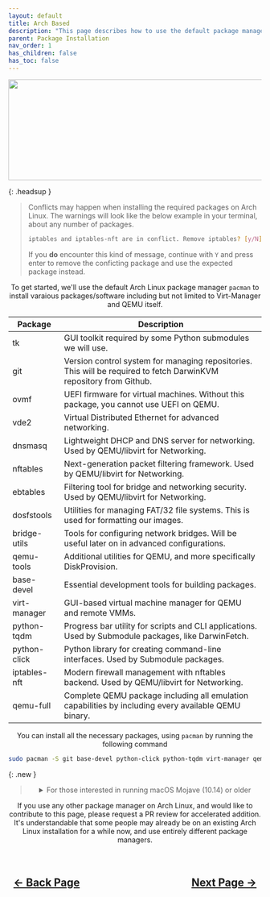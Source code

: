 ```yaml
---
layout: default
title: Arch Based
description: "This page describes how to use the default package manager on Arch Linux to fetch and install all of the required base packages for hosting Virtual Machines, also known as a Hypevisor machine."
parent: Package Installation
nav_order: 1
has_children: false
has_toc: false
---
```


<style>
  .navigation-container {
    display: flex;
    justify-content: space-between;
    align-items: center;
    width: 100%;
  }
  
  .nav-button {
    margin: 10px;
  }
</style>

<p align="center">
  <img width="650" height="200" src="../../../assets/Headers/HeaderArchInstall.png">
</p>

{: .headsup }
> Conflicts may happen when installing the required packages on Arch Linux. The warnings will look like the below example in your terminal, about any number of packages.
> 
> ```bash
> iptables and iptables-nft are in conflict. Remove iptables? [y/N]
> ```
> 
> If you <b>do</b> encounter this kind of message, continue with ``Y`` and press enter to remove the conficting package and use the expected package instead.
> 

<p align="center">To get started, we'll use the default Arch Linux package manager <code>pacman</code> to install varaious packages/software including but not limited to Virt-Manager and QEMU itself.</p>

| Package | Description |
| ---- | ---- |
| tk | GUI toolkit required by some Python submodules we will use. |
| git | Version control system for managing repositories. This will be required to fetch DarwinKVM repository from Github. |
| ovmf | UEFI firmware for virtual machines. Without this package, you cannot use UEFI on QEMU. |
| vde2 | Virtual Distributed Ethernet for advanced networking. |
| dnsmasq | Lightweight DHCP and DNS server for networking. Used by QEMU/libvirt for Networking. |
| nftables | Next-generation packet filtering framework. Used by QEMU/libvirt for Networking. |
| ebtables | Filtering tool for bridge and networking security. Used by QEMU/libvirt for Networking. |
| dosfstools | Utilities for managing FAT/32 file systems. This is used for formatting our images. |
| bridge-utils | Tools for configuring network bridges. Will be useful later on in advanced configurations. |
| qemu-tools | Additional utilities for QEMU, and more specifically DiskProvision. |
| base-devel | Essential development tools for building packages. |
| virt-manager | GUI-based virtual machine manager for QEMU and remote VMMs. |
| python-tqdm | Progress bar utility for scripts and CLI applications. Used by Submodule packages, like DarwinFetch. |
| python-click | Python library for creating command-line interfaces. Used by Submodule packages. |
| iptables-nft | Modern firewall management with nftables backend. Used by QEMU/libvirt for Networking. |
| qemu-full | Complete QEMU package including all emulation capabilities by including every available QEMU binary. |

<p align="center">You can install all the necessary packages, using <code>pacman</code> by running the following command</p>

```bash
sudo pacman -S git base-devel python-click python-tqdm virt-manager qemu-full vde2 ebtables iptables-nft nftables dnsmasq bridge-utils ovmf qemu-tools dosfstools tk     
```

{: .new }
> <details markdown="block">
> <summary align="center">For those interested in running macOS Mojave (10.14) or older</summary>
> <p align="center">If you're interested in working with OS X / macOS releases prior to macOS Mojave (10.14), You will need to install the following package to use DarwinUDK's fork of OVMF in Virt-Manager and QEMU CLI. This build of OVMF was modified by the DarwinKVM team with <code>-D LINUX_LOADER</code> at compile time. Acidanthera's AUDK source code implements a new PE/COFF loader which can prevent the loading/execution of HfsPlusLegacy.efi which is required to create the MacPro5,1 configuration that DarwinKVM provides. This issue is not present in non-Acidanthera UEFI firmware, but we do use it here as the fork is based on AUDK, so this is a required step for the most vanilla configuration of Legacy OS X / macOS when it comes to properly loading via QEMU.</p>
> 
> <p align="center">The flag sets the image protection policy. If a bit is set, the image will be protected by DxeCore if it is aligned. The code section becomes read-only, and the data section becomes non-executable (or non-bootable), leading to issues when trying to boot older OS X / macOS. The Policy required to allow legacy, non-aligned, non-signed Apple images such as HfsPlusLegacy.efi can be set in the DSC under Ovmf, but DarwinUDK simply compiles with the flag and provides you a precompiled package to install for ease of use on any Linux distribution.</p>
> 
> <p align="center">To get started, cd to the <code>extras</code> folder at the root of DarwinKVM, and under the appropriate distribution folder to find the required package file under the DUDK-Firmware submodule.</p>
> 
> ```bash
> cd extras/DUDK-Firmware/Arch
> ```
> 
> <p align="center">You'll now be able to use <code>pacman</code> to install the DUDK-Firmware package.</p>
> 
> ```bash
> sudo pacman -U DUDK-Firmware-1.0.0-1-x86_64.pkg.tar.zst
> ```
> 
> <p align="center">You'll now be able to successfully import LegacyDarwinKVM.xml and use DUDK-Firmware in Virt-Manager! For those using CLI QEMU, you can find the firmware file at <code>/usr/share/DarwinUDK/DUDK_CODE.fd</code> and NVRAM at <code>/usr/share/DarwinUDK/DUDK_VARS.fd</code></p>
> 
> </details>
> 

<p align="center">If you use any other package manager on Arch Linux, and would like to contribute to this page, please request a PR review for accelerated addition. It's understandable that some people may already be on an existing Arch Linux installation for a while now, and use entirely different package managers.</p>

<h2 align="center">
  <br>
  <div class="navigation-container">
    <a class="nav-button" href="../index">&larr; Back Page</a>
    <a class="nav-button" href="../../05-Package-Configuration">Next Page &rarr;</a>
  </div>
  <br>
</h2>
